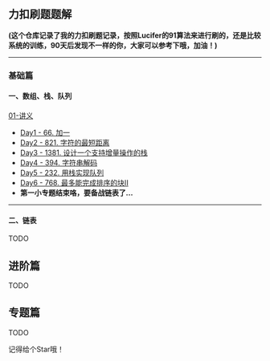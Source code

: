 ## 力扣刷题题解

**(这个仓库记录了我的力扣刷题记录，按照Lucifer的91算法来进行刷的，还是比较系统的训练，90天后发现不一样的你，大家可以参考下哦，加油！)**

<hr>

### 基础篇

#### 一、数组、栈、队列

[01-讲义](./solution/基础/数组、栈、队列/01-讲义.md)

-   [Day1 - 66. 加一](./solution/基础/数组、栈、队列/Day1-66.加一.md)
-   [Day2 - 821. 字符的最短距离](./solution/基础/数组、栈、队列/Day2-821.字符的最短距离.md)
-   [Day3 - 1381. 设计一个支持增量操作的栈](./solution/基础/数组、栈、队列/Day3-1381.设计一个支持增量操作的栈.md)
-   [Day4 - 394. 字符串解码](./solution/基础/数组、栈、队列/Day4-394.字符串解码.md)
-   [Day5 - 232. 用栈实现队列](./solution/基础/数组、栈、队列/Day5-232.用栈实现队列.md)
-   [Day6 - 768. 最多能完成排序的块II](./solution/基础/数组、栈、队列/Day6-768.最多能完成排序的块II.md)
-   **第一小专题结束咯，要备战链表了...**

<hr>

#### 二、链表

TODO

## 进阶篇

TODO

## 专题篇

TODO

记得给个Star哦！